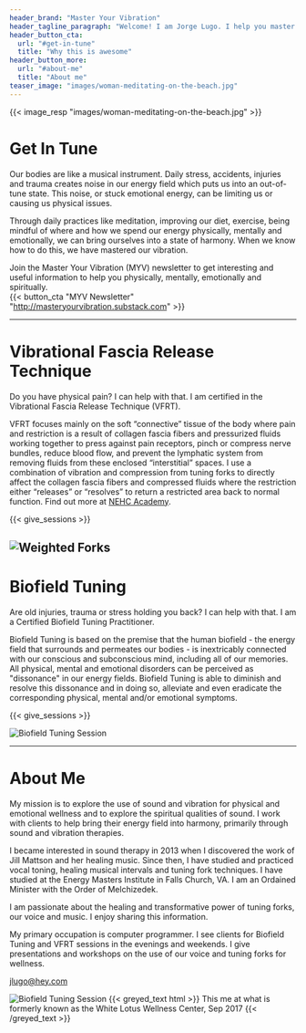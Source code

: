 ```yaml
---
header_brand: "Master Your Vibration"
header_tagline_paragraph: "Welcome! I am Jorge Lugo. I help you master your vibration. Check out the information, services and resources below."
header_button_cta:
  url: "#get-in-tune"
  title: "Why this is awesome"
header_button_more:
  url: "#about-me"
  title: "About me"
teaser_image: "images/woman-meditating-on-the-beach.jpg"
---
```


{{< image_resp "images/woman-meditating-on-the-beach.jpg" >}}

# Get In Tune
Our bodies are like a musical instrument. Daily stress, accidents, injuries and trauma creates noise in our energy field which puts us into an out-of-tune state. This noise, or stuck emotional energy, can be limiting us or causing us physical issues. 

Through daily practices like meditation, improving our diet, exercise, being mindful of where and how we spend our energy physically, mentally and emotionally, we can bring ourselves into a state of harmony. When we know how to do this, we have mastered our vibration.

Join the Master Your Vibration (MYV) newsletter to get interesting and useful information to help you physically, mentally, emotionally and spiritually.
<br>
{{< button_cta "MYV Newsletter" "http://masteryourvibration.substack.com" >}}
<br>

---

# Vibrational Fascia Release Technique
Do you have physical pain? I can help with that. I am certified in the Vibrational Fascia Release Technique (VFRT).

VFRT focuses mainly on the soft “connective” tissue of the body where pain and restriction is a result of collagen fascia fibers and pressurized fluids working together to press against pain receptors, pinch or compress nerve bundles, reduce blood flow, and prevent the lymphatic system from removing fluids from these enclosed “interstitial” spaces. I use a combination of vibration and compression from tuning forks to directly affect the collagen fascia fibers and compressed fluids where the restriction either “releases” or “resolves” to return a restricted area back to normal function. Find out more at [NEHC Academy](https://nehcacademy.com/what-is-vibrational-fascia-release-technique/).

{{< give_sessions >}}

![Weighted Forks](images/weighted-forks-with-feet.jpg)
---

# Biofield Tuning

Are old injuries, trauma or stress holding you back? I can help with that. I am a Certified Biofield Tuning Practitioner.

Biofield Tuning is based on the premise that the human biofield - the energy field that surrounds and permeates our bodies - is inextricably connected with our conscious and subconscious mind, including all of our memories.  All physical, mental and emotional disorders can be perceived as "dissonance" in our energy fields.  Biofield Tuning is able to diminish and resolve this dissonance and in doing so, alleviate and even eradicate the corresponding physical, mental and/or emotional symptoms.

{{< give_sessions >}}

![Biofield Tuning Session](images/forks-over-body.jpg)

---

# About Me

My mission is to explore the use of sound and vibration for physical and emotional wellness and to explore the spiritual qualities of sound. I work with clients to help bring their energy field into harmony, primarily through sound and vibration therapies.

I became interested in sound therapy in 2013 when I discovered the work of Jill Mattson and her healing music. Since then, I have studied and practiced vocal toning, healing musical intervals and tuning fork techniques. I have studied at the Energy Masters Institute in Falls Church, VA. I am an Ordained Minister with the Order of Melchizedek.

I am passionate about the healing and transformative power of tuning forks, our voice and music. I enjoy sharing this information.

My primary occupation is computer programmer. I see clients for Biofield Tuning and VFRT sessions in the evenings and weekends. I give presentations and workshops on the use of our voice and tuning forks for wellness.

jlugo@hey.com

![Biofield Tuning Session](images/best-smile.JPG)
{{< greyed_text html >}}
	This me at what is formerly known as the White Lotus Wellness Center, Sep 2017
{{< /greyed_text >}}